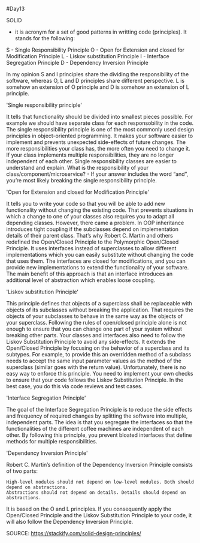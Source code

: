 #Day13


SOLID

- it is acronym for a set of good patterns in writting code (principles). It stands for the following:

S - Single Responsibility Principle
O - Open for Extension and closed for Modification Principle
L - Liskov substitution Principle
I - Interface Segregation Principle
D - Dependency Inversion Principle

In my opinion S and I principles share the dividing the responsibility of the software, whereas O, L and D principles share different perspective.
L is somehow an extension of O principle and D is somehow an extension of L principle.

'Single responsibility principle'

It tells that functionality should be divided into smallest pieces possible.
For example we should have separate class for each responsobility in the code. 
The single responsibility principle is one of the most commonly used design principles in object-oriented programming.
It makes your software easier to implement and prevents unexpected side-effects of future changes. The more responsibilities your class has, the more often you need to change it.
If your class implements multiple responsibilities, they are no longer independent of each other.
Single responsibility classes are easier to understand and explain.
What is the responsibility of your class/component/microservice? - If your answer includes the word “and”, you’re most likely breaking the single responsibility principle.

'Open for Extension and closed for Modification Principle'

It tells you to write your code so that you will be able to add new functionality without changing the existing code.
That prevents situations in which a change to one of your classes also requires you to adapt all depending classes.
However, there came a problem. In OOP inheritance introduces tight coupling if the subclasses depend on implementation details of their parent class.
That’s why Robert C. Martin and others redefined the Open/Closed Principle to the Polymorphic Open/Closed Principle. 
It uses interfaces instead of superclasses to allow different implementations which you can easily substitute without changing the code that uses them. 
The interfaces are closed for modifications, and you can provide new implementations to extend the functionality of your software.
The main benefit of this approach is that an interface introduces an additional level of abstraction which enables loose coupling.


'Liskov substitution Principle'

This principle defines that objects of a superclass shall be replaceable with objects of its subclasses without breaking the application.
That requires the objects of your subclasses to behave in the same way as the objects of your superclass.
Following the rules of open/closed principle alone is not enough to ensure that you can change one part of your system without breaking other parts.
Your classes and interfaces also need to follow the Liskov Substitution Principle to avoid any side-effects.
It extends the Open/Closed Principle by focusing on the behavior of a superclass and its subtypes.
For example, to provide this an overridden method of a subclass needs to accept the same input parameter values as the method of the superclass (similar goes with the return value).
Unfortunately, there is no easy way to enforce this principle.
You need to implement your own checks to ensure that your code follows the Liskov Substitution Principle.
In the best case, you do this via code reviews and test cases.

'Interface Segregation Principle'


The goal of the Interface Segregation Principle is to reduce the side effects and frequency of required changes by splitting the software into multiple, independent parts.
The idea is that you segregate the interfaces so that the functionalities of the different coffee machines are independent of each other.
By following this principle, you prevent bloated interfaces that define methods for multiple responsibilities.


'Dependency Inversion Principle'

Robert C. Martin’s definition of the Dependency Inversion Principle consists of two parts:

    High-level modules should not depend on low-level modules. Both should depend on abstractions.
    Abstractions should not depend on details. Details should depend on abstractions.
    
It is based on the O and L principles.
If you consequently apply the Open/Closed Principle and the Liskov Substitution Principle to your code, it will also follow the Dependency Inversion Principle.



SOURCE:
https://stackify.com/solid-design-principles/
